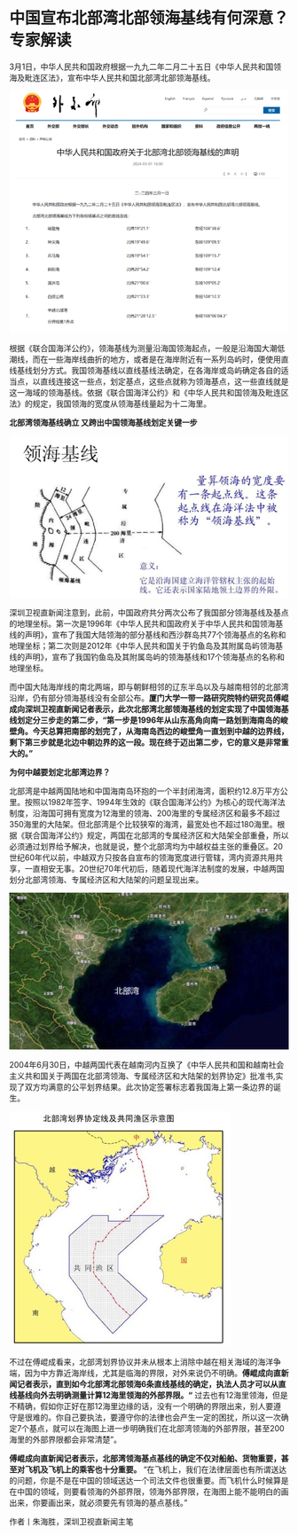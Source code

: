 # 中国宣布北部湾北部领海基线有何深意？专家解读

3月1日，中华人民共和国政府根据一九九二年二月二十五日《中华人民共和国领海及毗连区法》，宣布中华人民共和国北部湾北部领海基线。

![730fecc4a69fdfddf8bcff46fa5e7a76.jpg](https://raw.githubusercontent.com/qqhsx/qqnews_image/main/2024/03/01/中国宣布北部湾北部领海基线有何深意？专家解读/730fecc4a69fdfddf8bcff46fa5e7a76.jpg)

根据《联合国海洋公约》，领海基线为测量沿海国领海起点，一般是沿海国大潮低潮线，而在一些海岸线曲折的地方，或者是在海岸附近有一系列岛屿时，便使用直线基线划分方式。我国领海基线以直线基线法确定，在各海岸或岛屿确定各自的适当点，以直线连接这一些点，划定基点，这些点就称为领海基点，这一些直线就是这一海域的领海基线。依据《联合国海洋公约》和《中华人民共和国领海及毗连区法》的规定，我国领海的宽度从领海基线量起为十二海里。

**北部湾领海基线确立 又跨出中国领海基线划定关键一步**

![2c73eb9ca3073faa67e9d04079a2348d.jpg](https://raw.githubusercontent.com/qqhsx/qqnews_image/main/2024/03/01/中国宣布北部湾北部领海基线有何深意？专家解读/2c73eb9ca3073faa67e9d04079a2348d.jpg)

深圳卫视直新闻注意到，此前，中国政府共分两次公布了我国部分领海基线及基点的地理坐标。第一次是1996年《中华人民共和国政府关于中华人民共和国领海基线的声明》，宣布了我国大陆领海的部分基线和西沙群岛共77个领海基点的名称和地理坐标；第二次则是2012年《中华人民共和国关于钓鱼岛及其附属岛屿领海基线的声明》，宣布了我国钓鱼岛及其附属岛屿的领海基线和17个领海基点的名称和地理坐标。

而中国大陆海岸线的南北两端，即与朝鲜相邻的辽东半岛以及与越南相邻的北部湾沿岸，仍有部分领海基线没有全部公布。**厦门大学一带一路研究院特约研究员傅崐成向深圳卫视直新闻记者表示，此次北部湾北部领海基线的划定实现了中国领海基线划定分三步走的第二步，“第一步是1996年从山东高角向南一路划到海南岛的峻壁角。今天总算把南部的划完了，从海南岛西边的峻壁角一直划到中越的边界线，剩下第三步就是北边中朝边界的这一段。现在终于迈出第二步，它的意义是非常重大的。”**

**为何中越要划定北部湾边界？**

北部湾是中越两国陆地和中国海南岛环抱的一个半封闭海湾，面积约12.8万平方公里。按照以1982年签字、1994年生效的《联合国海洋公约》为核心的现代海洋法制度，沿海国可拥有宽度为12海里的领海、200海里的专属经济区和最多不超过350海里的大陆架。但北部湾是个比较狭窄的海湾，最宽处也不超过180海里。根据《联合国海洋公约》规定，两国在北部湾的专属经济区和大陆架全部重叠，所以必须通过划界给予解决，也就是说，整个北部湾均为中越权益主张的重叠区。20世纪60年代以前，中越双方只按各自宣布的领海宽度进行管辖，湾内资源共用共享，一直相安无事。20世纪70年代初后，随着现代海洋法制度的发展，中越两国划分北部湾领海、专属经济区和大陆架的问题呈现出来。

![6f7044045934070dc4eb5e4b95ed4451.jpg](https://raw.githubusercontent.com/qqhsx/qqnews_image/main/2024/03/01/中国宣布北部湾北部领海基线有何深意？专家解读/6f7044045934070dc4eb5e4b95ed4451.jpg)

2004年6月30日，中越两国代表在越南河内互换了《中华人民共和国和越南社会主义共和国关于两国在北部湾领海、专属经济区和大陆架的划界协定》批准书,实现了双方均满意的公平划界结果。此次协定签署标志着我国海上第一条边界的诞生。

![73f9aee3251378d1bbd4a605490549ba.jpg](https://raw.githubusercontent.com/qqhsx/qqnews_image/main/2024/03/01/中国宣布北部湾北部领海基线有何深意？专家解读/73f9aee3251378d1bbd4a605490549ba.jpg)

不过在傅崐成看来，北部湾划界协议并未从根本上消除中越在相关海域的海洋争端，因为中方靠近海岸线，尤其是临海的界限，对外来说仍不明确。**傅崐成向直新闻记者表示，直到如今北部湾北部领海6条直线基线的确定，执法人员才可以从直线基线向外去明确测量计算12海里领海的外部界限。“**
过去也有12海里领海，但是不精确，假如你正好在那12海里边缘的话，没有一个明确的界限出来，别人要遵守是很难的。你自己要执法，要遵守你的法律也会产生一定的困扰，所以这一次确定7个基点，就可以在海图上进一步明确我们在北部湾领海的外部界限，甚至200海里的外部界限都会非常清楚”。

**傅崐成向直新闻记者表示，北部湾领海基点基线的确定不仅对船舶、货物重要，甚至对飞机及飞机上的乘客也十分重要。**
“在飞机上，我们在法律层面也有所谓送达的问题，你是不是在中国的领域送达一个司法文件也很重要。而飞机什么时候算是在中国的领域，则要看领海的外部界限，领海外部界限，在海图上能不能明白的画出来，你要画出来，就必须要先有领海的基点基线。”

作者丨朱海胜，深圳卫视直新闻主笔

